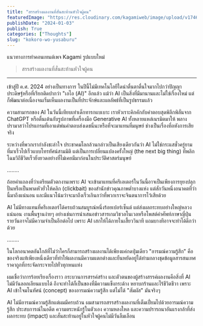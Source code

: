 ```yaml
---
title: "สรรสร้างผลงานที่สั่นสะท้านหัวใจผู้คน"
featuredImage: "https://res.cloudinary.com/kagamiweb/image/upload/v1746283875/blog.coregamehd.com/kokoro-wo-yusaburu.jpg"
publishDate: "2024-01-03"
publish: True
categories: ["Thoughts"]
slug: "kokoro-wo-yusaburu"
---
```



แนวทางการทำคอนเทนต์เพจ Kagami รูปแบบใหม่

> สรรสร้างผลงานที่สั่นสะท้านหัวใจผู้คน

---

เข้าสู่ปี ค.ศ. 2024 อย่างเป็นทางการ ในปีนี้ไม่มีเทคโนโลยีใดน่าตื่นตาตื่นใจมากไปกว่าปัญญาประดิษฐ์หรือที่เรียกติดปากว่า "เอไอ (AI)" อีกแล้ว แม้ว่า AI เป็นสิ่งที่มีมานานและไม่ใช่เรื่องใหม่ แต่ก็พัฒนาต่อเนื่องจนเริ่มเห็นผลงานเป็นที่ประจักษ์และผลลัพธ์ที่เป็นรูปธรรมแล้ว

ความสามารถของ AI ในวันนี้เทียบเท่าเด็กทารกแบเบาะ เราหัวเราะคิกคักกับคำตอบสุดพิลึกพิลั่นจาก ChatGPT หรือตื่นเต้นกับรูปภาพที่เครื่องมือ Generative AI ทั้งหลายแหล่เนรมิตมาให้ พลางปรามาสว่าโปรแกรมที่เอาแต่พ่นคำตอบส่งเดชนี่นะหรือที่จะมาแทนที่มนุษย์ ช่างเป็นเรื่องที่อหังการเสียจริง

ระหว่างที่พวกเรากำลังชะล่าใจ ประชาคมโลกล้วนกล่าวเป็นเสียงเดียวกันว่า AI ไม่ใช่กระแสชั่วครู่ยามที่มาเร็วไปเร็วแบบโทรทัศน์สามมิติ แต่เป็นการเปลี่ยนแปลงครั้งใหญ่ (the next big thing) ที่พลิกโฉมวิถีชีวิตเร็วยิ่งยวดอย่างที่ไม่เคยมีมาก่อนในประวัติศาสตร์มนุษย์

........

ถ้อยคำแถลงที่ว่าเตรียมตัวตกงานเพราะ AI จะเข้ามาแทนที่ครีเอเตอร์ในวันนี้อาจเป็นเพียงการยุยงปลุกปั่นหรือเป็นพาดหัวยั่วให้คลิก (clickbait) ของสำนักข่าวคุณภาพต่ำบางแห่ง แต่สักวันหนึ่งอนาคตที่ว่านี้มาถึงแน่นอน และมีแนวโน้มว่าจะมาถึงเร็วเกินกว่าที่พวกเราจะจินตนาการไว้เสียด้วย

AI ไม่มีทางแทนที่ครีเอเตอร์ได้ครบถ้วนสมบูรณ์หนึ่งร้อยเปอร์เซ็นต์ แต่ส่งผลกระทบอย่างใหญ่หลวงแน่นอน งานพื้นฐานง่ายๆ อย่างเช่นการนำเสนอข่าวสารเกมวิชวลโนเวลหรือโพสต์คำศัพท์ภาษาญี่ปุ่นรายวันอาจไม่มีความจำเป็นอีกต่อไป เพราะ AI เสกให้ได้ภายในเสี้ยววินาที แถมบางทีอาจจะทำได้ดีกว่าด้วย

........

ในโลกอนาคตอันใกล้ที่ไม่ว่าใครก็สามารถสร้างผลงานได้เพียงแค่กดปุ่มเดียว "อารมณ์ความรู้สึก" คือของจริงแท้เพียงหนึ่งเดียวที่ทำให้ผลงานมีความแตกต่างและยืนหยัดอยู่ได้ท่ามกลางชุดข้อมูลสารสนเทศราคาถูกที่กระจัดกระจายไปทั่วทุกหนแห่ง

ผมเชื่อว่าการร้อยเรียงเรื่องราว กระบวนการสรรค์สร้าง และตัวตนของผู้สร้างสรรค์ผลงานคือสิ่งที่ AI ไม่มีวันลอกเลียนแบบได้ ถึงจะทำได้ก็เป็นของที่มีความแข็งกระด้าง หยาบกร้านและไร้ชีวิตชีวา เพราะ AI เข้าใจมโนทัศน์ (concept) ของอารมณ์ความรู้สึก แต่ไม่ได้ "สัมผัส" มันจริงๆ

AI ไม่มีอารมณ์ความรู้สึกแต่ผมมีครบถ้วน ผมสามารถสรรสร้างผลงานที่เต็มเปี่ยมไปด้วยอารมณ์ความรู้สึก ประสบการณ์ในอดีต ความตระหนักรู้ในตัวเอง ความหลงใหล และความปรารถนาอันแรงกล้าที่ส่งผลกระทบ (impact) และสั่นสะท้านอยู่ในหัวใจผู้คนไม่มีวันลืมเลือน

